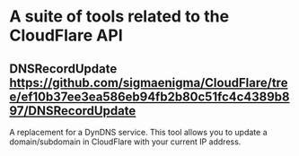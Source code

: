 # A suite of tools related to the CloudFlare API

## DNSRecordUpdate https://github.com/sigmaenigma/CloudFlare/tree/ef10b37ee3ea586eb94fb2b80c51fc4c4389b897/DNSRecordUpdate
A replacement for a DynDNS service. This tool allows you to update a domain/subdomain in CloudFlare with your current IP address. 
